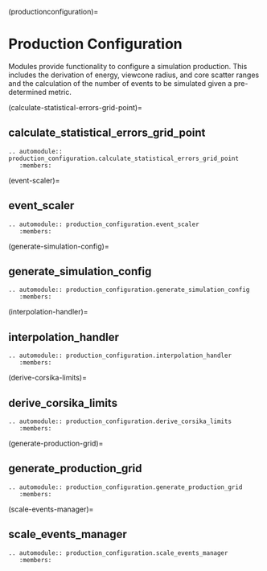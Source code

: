 (productionconfiguration)=

# Production Configuration

Modules provide functionality to configure a simulation production.
This includes the derivation of energy, viewcone radius, and core scatter ranges and
the calculation of the number of events to be simulated given a pre-determined metric.

(calculate-statistical-errors-grid-point)=

## calculate_statistical_errors_grid_point

```{eval-rst}
.. automodule:: production_configuration.calculate_statistical_errors_grid_point
   :members:
```

(event-scaler)=

## event_scaler

```{eval-rst}
.. automodule:: production_configuration.event_scaler
   :members:
```

(generate-simulation-config)=

## generate_simulation_config

```{eval-rst}
.. automodule:: production_configuration.generate_simulation_config
   :members:
```

(interpolation-handler)=

## interpolation_handler

```{eval-rst}
.. automodule:: production_configuration.interpolation_handler
   :members:
```

(derive-corsika-limits)=

## derive_corsika_limits

```{eval-rst}
.. automodule:: production_configuration.derive_corsika_limits
   :members:
```

(generate-production-grid)=

## generate_production_grid

```{eval-rst}
.. automodule:: production_configuration.generate_production_grid
   :members:
```

(scale-events-manager)=

## scale_events_manager

```{eval-rst}
.. automodule:: production_configuration.scale_events_manager
   :members:
```
